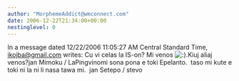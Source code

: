 ```yaml
---
author: "MorphemeAddict@wmconnect.com"
date: 2006-12-22T21:34:00+00:00
nestinglevel: 0
---
```

In a message dated 12/22/2006 11:05:27 AM Central Standard Time, [ikojba@gmail.com](mailto://ikojba@gmail.com) writes:
Cu vi celas la IS-on? Mi venos ![:)](images/smilies/icon_e_smile.gif "Smile").Kiuj aliaj venos?jan Mimoku / LaPingvinomi sona pona e toki Epelanto.  taso mi kute e toki ni la ni li nasa tawa mi.  jan Setepo / stevo